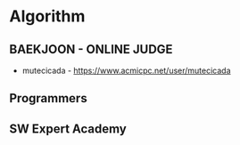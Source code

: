 # Algorithm

## BAEKJOON - ONLINE JUDGE
 - mutecicada - https://www.acmicpc.net/user/mutecicada

 ## Programmers

 ## SW Expert Academy 
